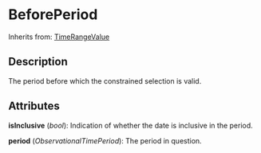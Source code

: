 
# BeforePeriod

Inherits from: [TimeRangeValue](TimeRangeValue.md)



## Description

The period before which the constrained selection is valid.


## Attributes

**isInclusive** (*bool*): Indication of whether the date is inclusive in the period.

**period** (*ObservationalTimePeriod*): The period in question.






